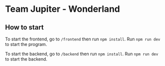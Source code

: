 # Team Jupiter - Wonderland

## How to start
To start the frontend, go to `/frontend` then run `npm install`. Run `npm run dev` to start the program.

To start the backend, go to `/backend` then run `npm install`. Run `npm run dev` to start the backend.
